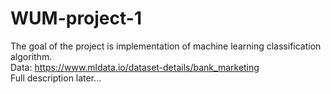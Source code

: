# WUM-project-1
The goal of the project is implementation of machine learning classification algorithm.\
Data: https://www.mldata.io/dataset-details/bank_marketing \
Full description later...
